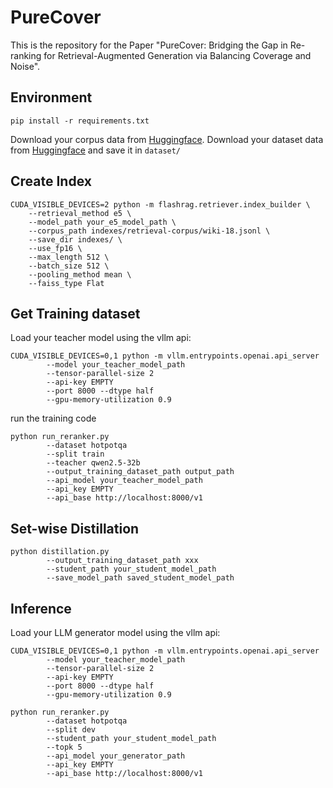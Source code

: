 # PureCover 
This is the repository for the Paper "PureCover: Bridging the Gap in Re-ranking for Retrieval-Augmented Generation via Balancing Coverage and Noise".

## Environment
```
pip install -r requirements.txt
```
Download your corpus data from [Huggingface](https://huggingface.co/datasets/RUC-NLPIR/FlashRAG_datasets/tree/main/retrieval-corpus).
Download your dataset data from [Huggingface](https://huggingface.co/datasets/RUC-NLPIR/FlashRAG_datasets/tree/main) and save it in `dataset/`






## Create Index
```
CUDA_VISIBLE_DEVICES=2 python -m flashrag.retriever.index_builder \
    --retrieval_method e5 \
    --model_path your_e5_model_path \
    --corpus_path indexes/retrieval-corpus/wiki-18.jsonl \
    --save_dir indexes/ \
    --use_fp16 \
    --max_length 512 \
    --batch_size 512 \
    --pooling_method mean \
    --faiss_type Flat
```



## Get Training dataset
Load your teacher model using the vllm api:
```
CUDA_VISIBLE_DEVICES=0,1 python -m vllm.entrypoints.openai.api_server
        --model your_teacher_model_path
        --tensor-parallel-size 2
        --api-key EMPTY
        --port 8000 --dtype half
        --gpu-memory-utilization 0.9
```
run the training code
```
python run_reranker.py
        --dataset hotpotqa
        --split train
        --teacher qwen2.5-32b
        --output_training_dataset_path output_path
        --api_model your_teacher_model_path
        --api_key EMPTY
        --api_base http://localhost:8000/v1
```

## Set-wise Distillation
```
python distillation.py
        --output_training_dataset_path xxx
        --student_path your_student_model_path
        --save_model_path saved_student_model_path
```


## Inference
Load your LLM generator model using the vllm api:
```
CUDA_VISIBLE_DEVICES=0,1 python -m vllm.entrypoints.openai.api_server
        --model your_teacher_model_path
        --tensor-parallel-size 2
        --api-key EMPTY
        --port 8000 --dtype half
        --gpu-memory-utilization 0.9
```
```
python run_reranker.py
        --dataset hotpotqa
        --split dev
        --student_path your_student_model_path
        --topk 5
        --api_model your_generator_path
        --api_key EMPTY
        --api_base http://localhost:8000/v1
```





